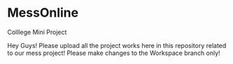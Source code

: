 # MessOnline
Colllege Mini Project

Hey Guys! Please upload all the project works here in this repository related to our mess project!
Please make changes to the Workspace branch only!
